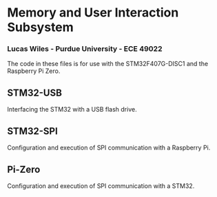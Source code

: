 # Memory and User Interaction Subsystem


### Lucas Wiles - Purdue University - ECE 49022
The code in these files is for use with the STM32F407G-DISC1 and the Raspberry Pi Zero.

## STM32-USB
Interfacing the STM32 with a USB flash drive.

## STM32-SPI
Configuration and execution of SPI communication with a Raspberry Pi.

## Pi-Zero
Configuration and execution of SPI communication with a STM32.
